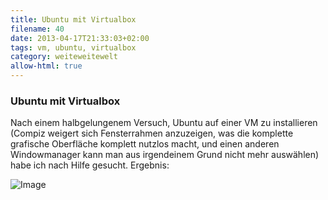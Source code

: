 ```yaml
---
title: Ubuntu mit Virtualbox
filename: 40
date: 2013-04-17T21:33:03+02:00
tags: vm, ubuntu, virtualbox
category: weiteweitewelt
allow-html: true
---
```

### Ubuntu mit Virtualbox

<p>Nach einem halbgelungenem Versuch, Ubuntu auf einer VM zu installieren (Compiz weigert sich Fensterrahmen anzuzeigen, was die komplette grafische Oberfläche komplett nutzlos macht, und einen anderen Windowmanager kann man aus irgendeinem Grund nicht mehr auswählen) habe ich nach Hilfe gesucht. Ergebnis:</p>

<p><img src="https://www.strangerthanusual.de/hosted_files/7/download" alt="Image"></p>


